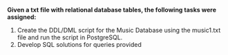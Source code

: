 **Given a txt file with relational database tables, the following tasks were assigned:**
1. Create the DDL/DML script for the Music Database using the music1.txt file and run the
script in PostgreSQL.
2. Develop SQL solutions for queries provided


